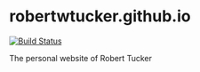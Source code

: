 # robertwtucker.github.io
[![Build Status](https://travis-ci.org/robertwtucker/robertwtucker.github.io.svg?branch=master)](https://travis-ci.org/robertwtucker/robertwtucker.github.io)

The personal website of Robert Tucker
